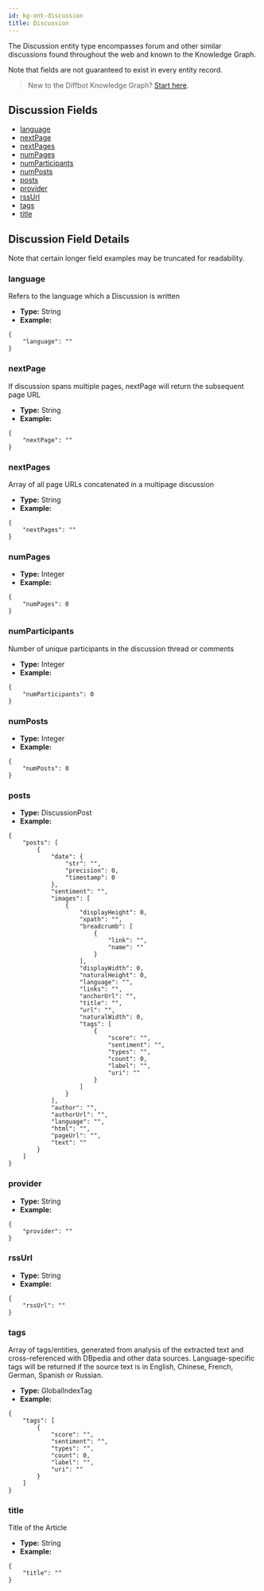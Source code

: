 ```yaml
---
id: kg-ont-discussion
title: Discussion
---
```


The Discussion entity type encompasses forum and other similar discussions found throughout the web and known to the Knowledge Graph. 

Note that fields are not guaranteed to exist in every entity record.

>New to the Diffbot Knowledge Graph? [Start here](dql-quickstart).

## Discussion Fields
* [language](#language) 
* [nextPage](#nextpage) 
* [nextPages](#nextpages) 
* [numPages](#numpages) 
* [numParticipants](#numparticipants) 
* [numPosts](#numposts) 
* [posts](#posts) 
* [provider](#provider) 
* [rssUrl](#rssurl) 
* [tags](#tags) 
* [title](#title) 

## Discussion Field Details
Note that certain longer field examples may be truncated for readability.

### language
  Refers to the language which a Discussion is written
* **Type:** String
* **Example:**
```
{
	"language": ""
}
```
### nextPage
  If discussion spans multiple pages, nextPage will return the subsequent page URL
* **Type:** String
* **Example:**
```
{
	"nextPage": ""
}
```
### nextPages
  Array of all page URLs concatenated in a multipage discussion
* **Type:** String
* **Example:**
```
{
	"nextPages": ""
}
```
### numPages
  
* **Type:** Integer
* **Example:**
```
{
	"numPages": 0
}
```
### numParticipants
  Number of unique participants in the discussion thread or comments
* **Type:** Integer
* **Example:**
```
{
	"numParticipants": 0
}
```
### numPosts
  
* **Type:** Integer
* **Example:**
```
{
	"numPosts": 0
}
```
### posts
  
* **Type:** DiscussionPost
* **Example:**
```
{
	"posts": [
		{
			"date": {
				"str": "",
				"precision": 0,
				"timestamp": 0
			},
			"sentiment": "",
			"images": [
				{
					"displayHeight": 0,
					"xpath": "",
					"breadcrumb": [
						{
							"link": "",
							"name": ""
						}
					],
					"displayWidth": 0,
					"naturalHeight": 0,
					"language": "",
					"links": "",
					"anchorUrl": "",
					"title": "",
					"url": "",
					"naturalWidth": 0,
					"tags": [
						{
							"score": "",
							"sentiment": "",
							"types": "",
							"count": 0,
							"label": "",
							"uri": ""
						}
					]
				}
			],
			"author": "",
			"authorUrl": "",
			"language": "",
			"html": "",
			"pageUrl": "",
			"text": ""
		}
	]
}
```
### provider
  
* **Type:** String
* **Example:**
```
{
	"provider": ""
}
```
### rssUrl
  
* **Type:** String
* **Example:**
```
{
	"rssUrl": ""
}
```
### tags
  Array of tags&#x2F;entities, generated from analysis of the extracted text and cross-referenced with DBpedia and other data sources. Language-specific tags will be returned if the source text is in English, Chinese, French, German, Spanish or Russian.
* **Type:** GlobalIndexTag
* **Example:**
```
{
	"tags": [
		{
			"score": "",
			"sentiment": "",
			"types": "",
			"count": 0,
			"label": "",
			"uri": ""
		}
	]
}
```
### title
  Title of the Article
* **Type:** String
* **Example:**
```
{
	"title": ""
}
```

